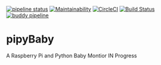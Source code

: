 [![pipeline status](https://gitlab.com/ryantiger658/pipyBaby/badges/master/pipeline.svg)](https://gitlab.com/ryantiger658/pipyBaby/commits/master)
[![Maintainability](https://api.codeclimate.com/v1/badges/08d413dc17462559b0c8/maintainability)](https://codeclimate.com/github/ryantiger658/pipyBaby/maintainability)
[![CircleCI](https://circleci.com/gh/ryantiger658/pipyBaby.svg?style=svg)](https://circleci.com/gh/ryantiger658/pipyBaby)
[![Build Status](https://travis-ci.org/ryantiger658/pipyBaby.svg?branch=master)](https://travis-ci.org/ryantiger658/pipyBaby)
[![buddy pipeline](https://app.buddy.works/tiger658/pipybaby/pipelines/pipeline/70998/badge.svg?token=aabc5ac700e22d11d9bc3147dac2d9162a44816c122d23031da2b958f741f8e1 "buddy pipeline")](https://app.buddy.works/tiger658/pipybaby/pipelines/pipeline/70998)

# pipyBaby
A Raspberry Pi and Python Baby Montior
IN Progress
